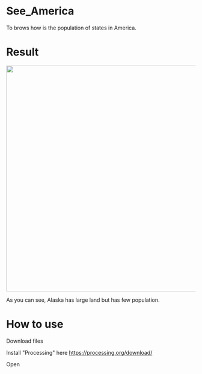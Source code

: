 # See_America
To brows how is the population of states in America.

# Result
<img src="https://github.com/shutokawabata0723/See_America/blob/master/America.png" width="600px">

As you can see, Alaska has large land but has few population.

# How to use
Download files

Install "Processing" here https://processing.org/download/

Open 
